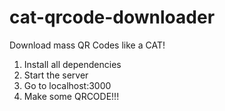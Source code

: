 # cat-qrcode-downloader
Download mass QR Codes like a CAT!

1) Install all dependencies
2) Start the server
3) Go to localhost:3000
4) Make some QRCODE!!!
